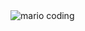 

<img src="https://camo.githubusercontent.com/0bc88fe1a37c792f8a62e1b770b0b39e886405c1043d59a43fd0a7c27c2688b2/68747470733a2f2f692e696d6775722e636f6d2f315a76566b44632e676966" alt="mario coding" data-canonical-src="https://i.imgur.com/1ZvVkDc.gif" style="max-width: 100%; display: inline-block;" data-target="animated-image.originalImage">



